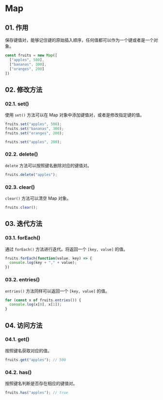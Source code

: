 # Map

## 01. 作用
保存键值对，能够记住键的原始插入顺序，任何值都可以作为一个键或者是一个对象。

```js
const fruits = new Map([
  ["apples", 500],
  ["bananas", 300],
  ["oranges", 200]
])
```

## 02. 修改方法
### 02.1. set()
使用 `set()` 方法可以在 Map 对象中添加键值对，或者是修改指定键的值。

```js
fruits.set("apples", 500);
fruits.set("bananas", 300);
fruits.set("oranges", 200);
```
```js
fruits.set("apples", 200);
```

### 02.2. delete()
`delete` 方法可以按照键名删除对应的键值对。

```js
fruits.delete("apples");
```

### 02.3. clear()
`clear()` 方法可以清空 Map 对象。

```js
fruits.clear();
```

## 03. 迭代方法
### 03.1. forEach()
通过 `forEach()` 方法进行迭代。将返回一个 `[key, value]` 的值。

```js
fruits.forEach(function(value, key) => {
  console.log(key + "," + value);
})
```

### 03.2. entries()
`entries()` 方法同样可以返回一个 `[key, value]` 的值。

```js
for (const x of fruits.entries()) {
  console.log(x[0], x[1]);
}
```

## 04. 访问方法
### 04.1. get()
按照键名获取对应的值。

```js
fruits.get("apples"); // 500
```

### 04.2. has()
按照键名判断是否存在相应的键值对。

```js
fruits.has("apples"); // true
```

